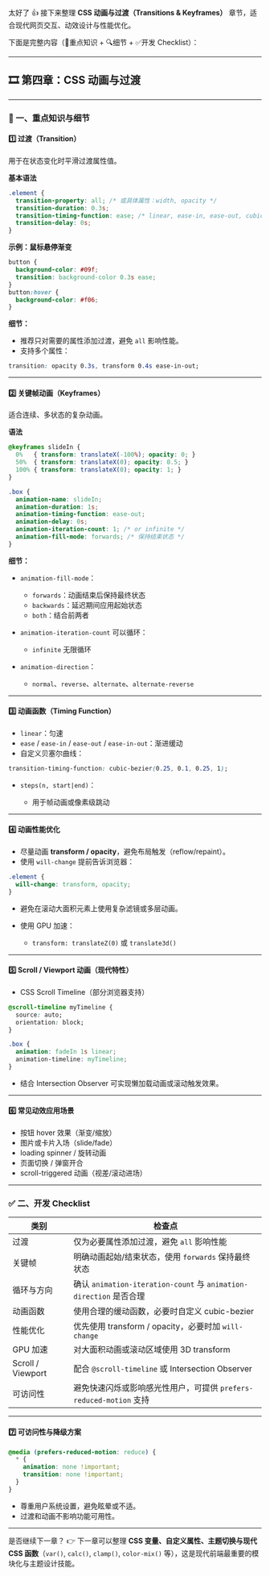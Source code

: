 太好了 👍
接下来整理 **CSS 动画与过渡（Transitions & Keyframes）** 章节，适合现代网页交互、动效设计与性能优化。

下面是完整内容（📘重点知识 + 🔍细节 + ✅开发 Checklist）：

---

## 🎞 第四章：CSS 动画与过渡

---

### 🎯 一、重点知识与细节

#### 1️⃣ 过渡（Transition）

用于在状态变化时平滑过渡属性值。

**基本语法**

```css
.element {
  transition-property: all; /* 或具体属性：width, opacity */
  transition-duration: 0.3s;
  transition-timing-function: ease; /* linear, ease-in, ease-out, cubic-bezier() */
  transition-delay: 0s;
}
```

**示例：鼠标悬停渐变**

```css
button {
  background-color: #09f;
  transition: background-color 0.3s ease;
}
button:hover {
  background-color: #f06;
}
```

**细节：**

* 推荐只对需要的属性添加过渡，避免 `all` 影响性能。
* 支持多个属性：

```css
transition: opacity 0.3s, transform 0.4s ease-in-out;
```

---

#### 2️⃣ 关键帧动画（Keyframes）

适合连续、多状态的复杂动画。

**语法**

```css
@keyframes slideIn {
  0%   { transform: translateX(-100%); opacity: 0; }
  50%  { transform: translateX(0); opacity: 0.5; }
  100% { transform: translateX(0); opacity: 1; }
}

.box {
  animation-name: slideIn;
  animation-duration: 1s;
  animation-timing-function: ease-out;
  animation-delay: 0s;
  animation-iteration-count: 1; /* or infinite */
  animation-fill-mode: forwards; /* 保持结束状态 */
}
```

**细节：**

* `animation-fill-mode`：

  * `forwards`：动画结束后保持最终状态
  * `backwards`：延迟期间应用起始状态
  * `both`：结合前两者
* `animation-iteration-count` 可以循环：

  * `infinite` 无限循环
* `animation-direction`：

  * `normal`、`reverse`、`alternate`、`alternate-reverse`

---

#### 3️⃣ 动画函数（Timing Function）

* `linear`：匀速
* `ease` / `ease-in` / `ease-out` / `ease-in-out`：渐进缓动
* 自定义贝塞尔曲线：

```css
transition-timing-function: cubic-bezier(0.25, 0.1, 0.25, 1);
```

* `steps(n, start|end)`：

  * 用于帧动画或像素级跳动

---

#### 4️⃣ 动画性能优化

* 尽量动画 **transform / opacity**，避免布局触发（reflow/repaint）。
* 使用 `will-change` 提前告诉浏览器：

```css
.element {
  will-change: transform, opacity;
}
```

* 避免在滚动大面积元素上使用复杂滤镜或多层动画。
* 使用 GPU 加速：

  * `transform: translateZ(0)` 或 `translate3d()`

---

#### 5️⃣ Scroll / Viewport 动画（现代特性）

* CSS Scroll Timeline（部分浏览器支持）

```css
@scroll-timeline myTimeline {
  source: auto;
  orientation: block;
}

.box {
  animation: fadeIn 1s linear;
  animation-timeline: myTimeline;
}
```

* 结合 Intersection Observer 可实现懒加载动画或滚动触发效果。

---

#### 6️⃣ 常见动效应用场景

* 按钮 hover 效果（渐变/缩放）
* 图片或卡片入场（slide/fade）
* loading spinner / 旋转动画
* 页面切换 / 弹窗开合
* scroll-triggered 动画（视差/滚动进场）

---

### ✅ 二、开发 Checklist

| 类别                | 检查点                                                         |
| ----------------- | ----------------------------------------------------------- |
| 过渡                | 仅为必要属性添加过渡，避免 `all` 影响性能                                    |
| 关键帧               | 明确动画起始/结束状态，使用 `forwards` 保持最终状态                            |
| 循环与方向             | 确认 `animation-iteration-count` 与 `animation-direction` 是否合理 |
| 动画函数              | 使用合理的缓动函数，必要时自定义 cubic-bezier                               |
| 性能优化              | 优先使用 transform / opacity，必要时加 `will-change`                 |
| GPU 加速            | 对大面积动画或滚动区域使用 3D transform                                  |
| Scroll / Viewport | 配合 `@scroll-timeline` 或 Intersection Observer               |
| 可访问性              | 避免快速闪烁或影响感光性用户，可提供 `prefers-reduced-motion` 支持              |

---

#### 7️⃣ 可访问性与降级方案

```css
@media (prefers-reduced-motion: reduce) {
  * {
    animation: none !important;
    transition: none !important;
  }
}
```

* 尊重用户系统设置，避免眩晕或不适。
* 过渡和动画不影响功能可用性。

---

是否继续下一章？
👉 下一章可以整理 **CSS 变量、自定义属性、主题切换与现代 CSS 函数**（`var()`, `calc()`, `clamp()`, `color-mix()` 等），这是现代前端最重要的模块化与主题设计技能。
